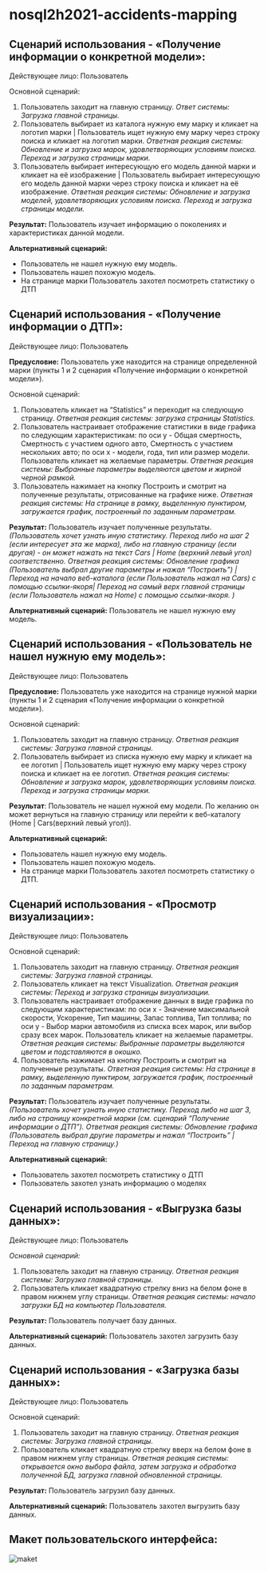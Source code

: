 # nosql2h2021-accidents-mapping
## Сценарий использования - «Получение информации о конкретной модели»:

Действующее лицо: Пользователь 

Основной сценарий: 

1. Пользователь заходит на главную страницу. *Ответ системы: Загрузка главной страницы.* 
2. Пользователь выбирает из каталога нужную ему марку и кликает на логотип марки | Пользователь ищет нужную ему марку через строку поиска и кликает на логотип марки. *Ответная реакция системы: Обновление и загрузка марок, удовлетворяющих условиям поиска. Переход и загрузка страницы марки.*
3. Пользователь выбирает интересующую его модель данной марки и кликает на её изображение | Пользователь выбирает интересующую его модель данной марки через строку поиска и кликает на её изображение. *Ответная реакция системы: Обновление и загрузка моделей, удовлетворяющих условиям поиска. Переход и загрузка страницы модели.*

**Результат:** Пользователь изучает информацию о поколениях и характеристиках данной модели. 

**Альтернативный сценарий:** 

* Пользователь не нашел нужную ему модель. 
* Пользователь нашел похожую модель. 
* На странице марки Пользователь захотел посмотреть статистику о ДТП


## Сценарий использования - «Получение информации о ДТП»:

Действующее лицо: Пользователь 

**Предусловие:** Пользователь уже находится на странице определенной марки (пункты 1 и 2 сценария «Получение информации о конкретной модели»).

Основной сценарий: 

1. Пользователь кликает на “Statistics” и переходит на следующую страницу. *Ответная реакция системы: загрузка страницы Statistics.*
2. Пользователь настраивает отображение статистики в виде графика по следующим характеристикам: по оси y - Общая смертность, Смертность с участием одного авто, Смертность с участием нескольких авто; по оси x - модели, года, тип или размер модели. Пользователь кликает на желаемые параметры. *Ответная реакция системы: Выбранные параметры выделяются цветом и жирной черной рамкой.*
3. Пользователь нажимает на кнопку Построить и смотрит на полученные результаты, отрисованные на графике ниже. *Ответная реакция системы: На странице в рамку, выделенную пунктиром, загружается график, построенный по заданным параметрам.*

**Результат:** Пользователь изучает полученные результаты. *(Пользователь хочет узнать иную статистику. Переход либо на шаг 2 (если интересует эта же марка), либо на главную страницу (если другая) - он может нажать на текст Cars | Home (верхний левый угол) соответственно. Ответная реакция системы: Обновление графика (Пользователь выбрал другие параметры и нажал “Построить”) | Переход на начало веб-каталога (если Пользователь нажал на Cars)* *с помощью ссылки-якоря| Переход на самый верх главной страницы (если Пользователь нажал на Home)* *с помощью ссылки-якоря. )*

**Альтернативный сценарий:** Пользователь не нашел нужную ему модель.


## Сценарий использования - «Пользователь не нашел нужную ему модель»:

Действующее лицо: Пользователь 

**Предусловие:** Пользователь уже находится на странице нужной марки (пункты 1 и 2 сценария «Получение информации о конкретной модели»).

Основной сценарий:

1. Пользователь заходит на главную страницу. *Ответная реакция системы: Загрузка главной страницы.*
2. Пользователь выбирает из списка нужную ему марку и кликает на ее логотип | Пользователь ищет нужную ему марку через строку поиска и кликает на ее логотип. *Ответная реакция системы: Обновление и загрузка марок, удовлетворяющих условиям поиска. Переход и загрузка страницы марки.*

**Результат**: Пользователь не нашел нужной ему модели. По желанию он может вернуться на главную страницу или перейти к веб-каталогу (Home | Cars(верхний левый угол)).

**Альтернативный сценарий:** 

* Пользователь нашел нужную ему модель. 
* Пользователь нашел похожую модель.
* На странице марки Пользователь захотел посмотреть статистику о ДТП.


## Сценарий использования - «Просмотр визуализации»:

Действующее лицо: Пользователь 

Основной сценарий:

1. Пользователь заходит на главную страницу. *Ответная реакция системы: Загрузка главной страницы.* 
2. Пользователь кликает на текст Visualization. *Ответная реакция системы: Переход и загрузка страницы визуализации.*
3. Пользователь настраивает отображение данных в виде графика по следующим характеристикам: по оси x - Значение максимальной скорости, Ускорение, Тип машины, Запас топлива, Тип топлива; по оси y - Выбор марки автомобиля из списка всех марок, или выбор сразу всех марок. Пользователь кликает на желаемые параметры. *Ответная реакция системы:  Выбранные параметры выделяются цветом и подставляются в окошко.*
4. Пользователь нажимает на кнопку Построить и смотрит на полученные результаты. *Ответная реакция системы: На странице в рамку, выделенную пунктиром, загружается график, построенный по заданным параметрам.*

**Результат:** Пользователь изучает полученные результаты. *(Пользователь хочет узнать иную статистику. Переход либо на шаг 3, либо на страницу конкретной марки (см. сценарий “Получение информации о ДТП”). Ответная реакция системы: Обновление графика (Пользователь выбрал другие параметры и нажал “Построить” | Переход на главную страницу.)* 

**Альтернативный сценарий:** 

* Пользователь захотел посмотреть статистику о ДТП
* Пользователь захотел узнать информацию о моделях


## Сценарий использования - «Выгрузка базы данных»:

Действующее лицо: Пользователь 

*Основной сценарий:* 

1. Пользователь заходит на главную страницу. *Ответная реакция системы: Загрузка главной страницы.* 
2. Пользователь кликает квадратную стрелку вниз на белом фоне в правом нижнем углу страницы. *Ответная реакция системы: начало загрузки БД на компьютер Пользователя.*

**Результат:** Пользователь получает базу данных.

**Альтернативный сценарий:** Пользователь захотел загрузить базу данных.


## Сценарий использования - «Загрузка базы данных»:

 Действующее лицо: Пользователь 

Основной сценарий: 

1. Пользователь заходит на главную страницу. *Ответная реакция системы: Загрузка главной страницы.*
2. Пользователь кликает квадратную стрелку вверх на белом фоне в правом нижнем углу страницы. *Ответная реакция системы: открывается окно выбора файла, затем загрузка и обработка полученной БД, загрузка главной обновленной страницы.*

**Результат:** Пользователь загрузил базу данных.

**Альтернативный сценарий:** Пользователь захотел выгрузить базу данных.


## Макет пользовательского интерфейса:
![maket](https://user-images.githubusercontent.com/42918083/138031330-cfa9b673-a64b-4904-8c73-c49c03ea28f1.png)
